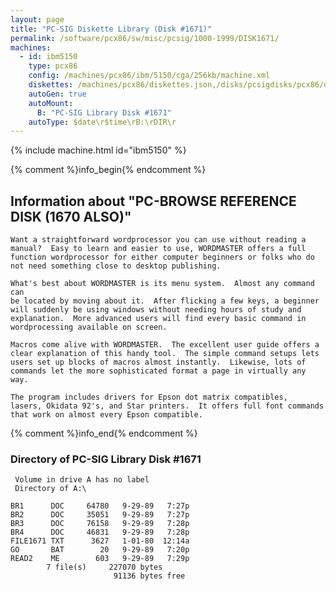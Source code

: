 ```yaml
---
layout: page
title: "PC-SIG Diskette Library (Disk #1671)"
permalink: /software/pcx86/sw/misc/pcsig/1000-1999/DISK1671/
machines:
  - id: ibm5150
    type: pcx86
    config: /machines/pcx86/ibm/5150/cga/256kb/machine.xml
    diskettes: /machines/pcx86/diskettes.json,/disks/pcsigdisks/pcx86/diskettes.json
    autoGen: true
    autoMount:
      B: "PC-SIG Library Disk #1671"
    autoType: $date\r$time\rB:\rDIR\r
---
```


{% include machine.html id="ibm5150" %}

{% comment %}info_begin{% endcomment %}

## Information about "PC-BROWSE REFERENCE DISK (1670 ALSO)"

    Want a straightforward wordprocessor you can use without reading a
    manual?  Easy to learn and easier to use, WORDMASTER offers a full
    function wordprocessor for either computer beginners or folks who do
    not need something close to desktop publishing.
    
    What's best about WORDMASTER is its menu system.  Almost any command can
    be located by moving about it.  After flicking a few keys, a beginner
    will suddenly be using windows without needing hours of study and
    explanation.  More advanced users will find every basic command in
    wordprocessing available on screen.
    
    Macros come alive with WORDMASTER.  The excellent user guide offers a
    clear explanation of this handy tool.  The simple command setups lets
    users set up blocks of macros almost instantly.  Likewise, lots of
    commands let the more sophisticated format a page in virtually any way.
    
    The program includes drivers for Epson dot matrix compatibles,
    lasers, Okidata 92's, and Star printers.  It offers full font commands
    that work on almost every Epson compatible.
{% comment %}info_end{% endcomment %}


### Directory of PC-SIG Library Disk #1671

     Volume in drive A has no label
     Directory of A:\

    BR1      DOC     64780   9-29-89   7:27p
    BR2      DOC     35051   9-29-89   7:27p
    BR3      DOC     76158   9-29-89   7:28p
    BR4      DOC     46831   9-29-89   7:28p
    FILE1671 TXT      3627   1-01-80  12:14a
    GO       BAT        20   9-29-89   7:20p
    READ2    ME        603   9-29-89   7:29p
            7 file(s)     227070 bytes
                           91136 bytes free

